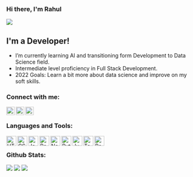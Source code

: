 ### Hi there, I'm Rahul
![](https://komarev.com/ghpvc/?username=rahul1115&color=lightgrey&style=for-the-badge)

## I'm a Developer!

- I’m currently learning AI and transitioning form Development to Data Science field.
- Intermediate level proficiency in Full Stack Development.
- 2022 Goals: Learn a bit more about data science and improve on my soft skills.


### Connect with me:

[<img align="left" alt="Rahul_1115 | Twitter" width="22px" src="https://img.icons8.com/color/48/undefined/twitter--v1.png" />][twitter]
[<img align="left" alt="rahul1115 | LinkedIn" width="22px" src="https://img.icons8.com/color/48/undefined/linkedin-circled--v1.png" />][linkedin]
[<img align="left" alt="mr_rahulgupta | Instagram" width="22px" src="https://img.icons8.com/fluency/48/undefined/instagram-new.png" />][instagram]

<br />

### Languages and Tools:

<img align="left" alt="HTML5" width="26px" src="https://img.icons8.com/color/48/undefined/html-5--v1.png" />
<img align="left" alt="CSS3" width="26px" src="https://img.icons8.com/color/48/undefined/css3.png" />
<img align="left" alt="JavaScript" width="26px" src="https://img.icons8.com/color/48/undefined/javascript--v1.png" />
<img align="left" alt="React" width="26px" src="https://img.icons8.com/color/48/undefined/react-native.png" />
<img align="left" alt="Node.js" width="26px" src="https://img.icons8.com/color/48/undefined/nodejs.png" />
<img align="left" alt="Python" width="26px" src="https://img.icons8.com/color/48/undefined/python--v1.png" />
<img align="left" alt="Jupyter Notebook" width="26px" src="https://img.icons8.com/fluency/48/undefined/jupyter.png" />
<img align="left" alt="Tensorflow" width="26px" src="https://img.icons8.com/color/48/undefined/tensorflow.png" />
<img align="left" alt="Power BI" width="26px" src="https://img.icons8.com/color/48/undefined/power-bi.png" />

<br />

### Github Stats:

<img src="https://github-readme-stats.vercel.app/api?username=rahul1115&theme=swift&hide_border=false&include_all_commits=true&count_private=true">

<img src="https://github-readme-streak-stats.herokuapp.com/?user=rahul1115&theme=swift&hide_border=false">

<img src="https://github-readme-stats.vercel.app/api/top-langs/?username=rahul1115&theme=swift&hide_border=false&include_all_commits=true&count_private=true&layout=compact">

[twitter]: https://twitter.com/Rahul_1115
[instagram]: https://instagram.com/mr_rahulgupta_
[linkedin]: https://linkedin.com/in/rahulgupta-15

